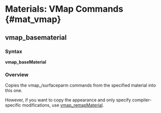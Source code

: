 # Materials: VMap Commands {#mat_vmap}
## vmap_basematerial
### Syntax

**vmap_baseMaterial <material>**

### Overview

Copies the vmap_/surfaceparm commands from the specified material into
this one.

However, if you want to copy the appearance and only specify
compiler-specific modifications, use
[vmap_remapMaterial](vmap_remapMaterial).